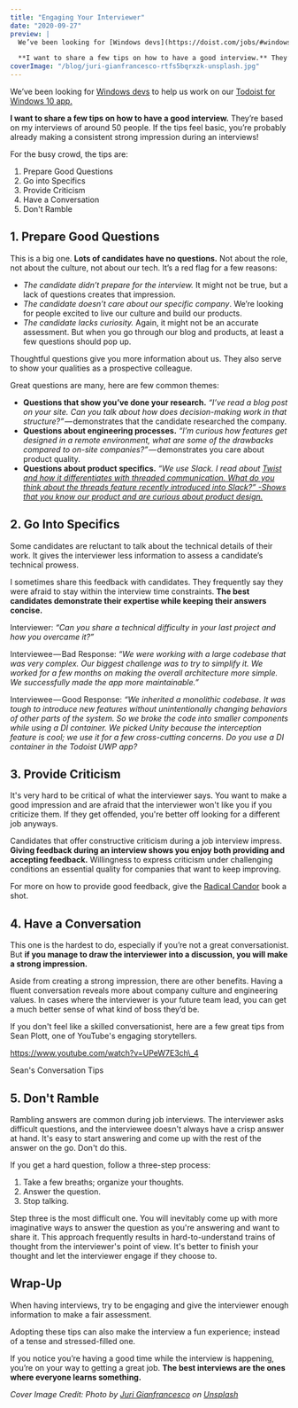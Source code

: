 ```yaml
---
title: "Engaging Your Interviewer"
date: "2020-09-27"
preview: |
  We’ve been looking for [Windows devs](https://doist.com/jobs/#windows-developer) to help us work on our [Todoist for Windows 10 app.](https://todoist.com/windows)

  **I want to share a few tips on how to have a good interview.** They’re based on my interviews of around 50 people. If the tips feel basic, you’re probably already making a consistent strong impression during an interviews!
coverImage: "/blog/juri-gianfrancesco-rtfs5bqrxzk-unsplash.jpg"
---
```


We’ve been looking for [Windows devs](https://doist.com/jobs/#windows-developer) to help us work on our [Todoist for Windows 10 app.](https://todoist.com/windows)

**I want to share a few tips on how to have a good interview.** They’re based on my interviews of around 50 people. If the tips feel basic, you’re probably already making a consistent strong impression during an interviews!

For the busy crowd, the tips are:

1. Prepare Good Questions
2. Go into Specifics
3. Provide Criticism
4. Have a Conversation
5. Don't Ramble

## 1\. Prepare Good Questions

This is a big one. **Lots of candidates have no questions.** Not about the role, not about the culture, not about our tech. It’s a red flag for a few reasons:

- _The candidate didn’t prepare for the interview._ It might not be true, but a lack of questions creates that impression.
- _The candidate doesn’t care about our specific company_. We’re looking for people excited to live our culture and build our products.
- _The candidate lacks curiosity._ Again, it might not be an accurate assessment. But when you go through our blog and products, at least a few questions should pop up.

Thoughtful questions give you more information about us. They also serve to show your qualities as a prospective colleague.

Great questions are many, here are few common themes:

- **Questions that show you’ve done your research.** _“I’ve read a blog post on your site. Can you talk about how does decision-making work in that structure?” —_ demonstrates that the candidate researched the company.
- **Questions about engineering processes.** _“I’m curious how features get designed in a remote environment, what are some of the drawbacks compared to on-site companies?” —_ demonstrates you care about product quality.
- **Questions about product specifics.** _“We use Slack. I read about_ [_Twist and how it differentiates with threaded communication. What do you think about the threads feature recently introduced into Slack?” -Shows that you know our product and are curious about product design._](https://twistapp.com/)

## 2\. Go Into Specifics

Some candidates are reluctant to talk about the technical details of their work. It gives the interviewer less information to assess a candidate’s technical prowess.

I sometimes share this feedback with candidates. They frequently say they were afraid to stay within the interview time constraints. **The best candidates demonstrate their expertise while keeping their answers concise.**

Interviewer: _“Can you share a technical difficulty in your last project and how you overcame it?”_

Interviewee — Bad Response: _“We were working with a large codebase that was very complex. Our biggest challenge was to try to simplify it. We worked for a few months on making the overall architecture more simple. We successfully made the app more maintainable.”_

Interviewee — Good Response: _“We inherited a monolithic codebase. It was tough to introduce new features without unintentionally changing behaviors of other parts of the system. So we broke the code into smaller components while using a DI container. We picked Unity because the interception feature is cool; we use it for a few cross-cutting concerns. Do you use a DI container in the Todoist UWP app?_

## 3\. Provide Criticism

It's very hard to be critical of what the interviewer says. You want to make a good impression and are afraid that the interviewer won't like you if you criticize them. If they get offended, you're better off looking for a different job anyways.

Candidates that offer constructive criticism during a job interview impress. **Giving feedback during an interview shows you enjoy both providing and accepting feedback.** Willingness to express criticism under challenging conditions an essential quality for companies that want to keep improving.

For more on how to provide good feedback, give the [Radical Candor](https://www.radicalcandor.com/the-book/) book a shot.

## 4\. Have a Conversation

This one is the hardest to do, especially if you’re not a great conversationist. But **if you manage to draw the interviewer into a discussion, you will make a strong impression.**

Aside from creating a strong impression, there are other benefits. Having a fluent conversation reveals more about company culture and engineering values. In cases where the interviewer is your future team lead, you can get a much better sense of what kind of boss they’d be.

If you don't feel like a skilled conversationist, here are a few great tips from Sean Plott, one of YouTube's engaging storytellers.

https://www.youtube.com/watch?v=UPeW7E3ch\_4

Sean's Conversation Tips

## 5\. Don't Ramble

Rambling answers are common during job interviews. The interviewer asks difficult questions, and the interviewee doesn't always have a crisp answer at hand. It's easy to start answering and come up with the rest of the answer on the go. Don't do this.

If you get a hard question, follow a three-step process:

1. Take a few breaths; organize your thoughts.
2. Answer the question.
3. Stop talking.

Step three is the most difficult one. You will inevitably come up with more imaginative ways to answer the question as you're answering and want to share it. This approach frequently results in hard-to-understand trains of thought from the interviewer's point of view. It's better to finish your thought and let the interviewer engage if they choose to.

## Wrap-Up

When having interviews, try to be engaging and give the interviewer enough information to make a fair assessment.

Adopting these tips can also make the interview a fun experience; instead of a tense and stressed-filled one.

If you notice you’re having a good time while the interview is happening, you’re on your way to getting a great job. **The best interviews are the ones where everyone learns something.**

_Cover Image Credit: Photo by [Juri Gianfrancesco](https://unsplash.com/@jurigianfra?utm_source=unsplash&utm_medium=referral&utm_content=creditCopyText) on [Unsplash](https://unsplash.com/s/photos/conversation?utm_source=unsplash&utm_medium=referral&utm_content=creditCopyText)_
